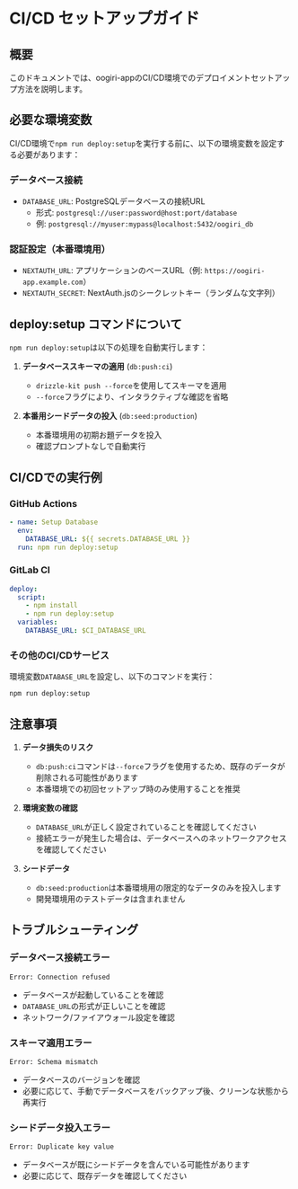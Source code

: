 # CI/CD セットアップガイド

## 概要

このドキュメントでは、oogiri-appのCI/CD環境でのデプロイメントセットアップ方法を説明します。

## 必要な環境変数

CI/CD環境で`npm run deploy:setup`を実行する前に、以下の環境変数を設定する必要があります：

### データベース接続
- `DATABASE_URL`: PostgreSQLデータベースの接続URL
  - 形式: `postgresql://user:password@host:port/database`
  - 例: `postgresql://myuser:mypass@localhost:5432/oogiri_db`

### 認証設定（本番環境用）
- `NEXTAUTH_URL`: アプリケーションのベースURL（例: `https://oogiri-app.example.com`）
- `NEXTAUTH_SECRET`: NextAuth.jsのシークレットキー（ランダムな文字列）

## deploy:setup コマンドについて

`npm run deploy:setup`は以下の処理を自動実行します：

1. **データベーススキーマの適用** (`db:push:ci`)
   - `drizzle-kit push --force`を使用してスキーマを適用
   - `--force`フラグにより、インタラクティブな確認を省略

2. **本番用シードデータの投入** (`db:seed:production`)
   - 本番環境用の初期お題データを投入
   - 確認プロンプトなしで自動実行

## CI/CDでの実行例

### GitHub Actions
```yaml
- name: Setup Database
  env:
    DATABASE_URL: ${{ secrets.DATABASE_URL }}
  run: npm run deploy:setup
```

### GitLab CI
```yaml
deploy:
  script:
    - npm install
    - npm run deploy:setup
  variables:
    DATABASE_URL: $CI_DATABASE_URL
```

### その他のCI/CDサービス
環境変数`DATABASE_URL`を設定し、以下のコマンドを実行：
```bash
npm run deploy:setup
```

## 注意事項

1. **データ損失のリスク**
   - `db:push:ci`コマンドは`--force`フラグを使用するため、既存のデータが削除される可能性があります
   - 本番環境での初回セットアップ時のみ使用することを推奨

2. **環境変数の確認**
   - `DATABASE_URL`が正しく設定されていることを確認してください
   - 接続エラーが発生した場合は、データベースへのネットワークアクセスを確認してください

3. **シードデータ**
   - `db:seed:production`は本番環境用の限定的なデータのみを投入します
   - 開発環境用のテストデータは含まれません

## トラブルシューティング

### データベース接続エラー
```
Error: Connection refused
```
- データベースが起動していることを確認
- `DATABASE_URL`の形式が正しいことを確認
- ネットワーク/ファイアウォール設定を確認

### スキーマ適用エラー
```
Error: Schema mismatch
```
- データベースのバージョンを確認
- 必要に応じて、手動でデータベースをバックアップ後、クリーンな状態から再実行

### シードデータ投入エラー
```
Error: Duplicate key value
```
- データベースが既にシードデータを含んでいる可能性があります
- 必要に応じて、既存データを確認してください